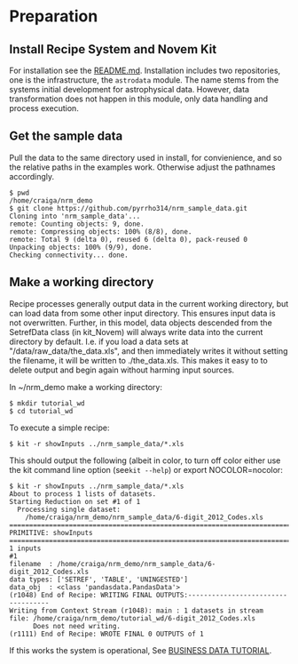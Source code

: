 Preparation
============

Install Recipe System and Novem Kit
------------------------------------

For installation see the [README.md](./README.md). Installation includes two repositories, 
one is the infrastructure, the `astrodata` module. The name stems from the systems initial development for
astrophysical data. However, data transformation does not happen in this module, only data handling and process 
execution.

Get the sample data
--------------------

Pull the data to the same directory used in install, for convienience, and so the relative paths in the examples work.  Otherwise adjust the pathnames accordingly.

    $ pwd
    /home/craiga/nrm_demo
    $ git clone https://github.com/pyrrho314/nrm_sample_data.git
    Cloning into 'nrm_sample_data'...
    remote: Counting objects: 9, done.
    remote: Compressing objects: 100% (8/8), done.
    remote: Total 9 (delta 0), reused 6 (delta 0), pack-reused 0
    Unpacking objects: 100% (9/9), done.
    Checking connectivity... done.

Make a working directory
-------------------------

Recipe processes generally output data in the current working directory, but can load data from some other input directory.  This ensures input data is not overwritten. Further, in this model, data objects descended from the SetrefData class (in kit_Novem) will always write data into the current directory by default. I.e. if you load a data sets at "/data/raw_data/the_data.xls", and then immediately writes it without setting the filename, it will be written to ./the_data.xls. This makes it easy to to delete output and begin again without harming input sources.

In ~/nrm_demo make a working directory:

    $ mkdir tutorial_wd
    $ cd tutorial_wd
    
To execute a simple recipe:

    $ kit -r showInputs ../nrm_sample_data/*.xls
    
This should output the following (albeit in color, to turn off color either use the kit command line option (see`kit --help`) or export NOCOLOR=nocolor:

    $ kit -r showInputs ../nrm_sample_data/*.xls
    About to process 1 lists of datasets.
    Starting Reduction on set #1 of 1
      Processing single dataset:
        /home/craiga/nrm_demo/nrm_sample_data/6-digit_2012_Codes.xls  
    ================================================================================
    PRIMITIVE: showInputs
    ================================================================================
    1 inputs
    #1
    filename  : /home/craiga/nrm_demo/nrm_sample_data/6-digit_2012_Codes.xls
    data types: ['SETREF', 'TABLE', 'UNINGESTED']
    data_obj  : <class 'pandasdata.PandasData'>
    (r1048) End of Recipe: WRITING FINAL OUTPUTS:-----------------------------------
    Writing from Context Stream (r1048): main : 1 datasets in stream                
    file: /home/craiga/nrm_demo/tutorial_wd/6-digit_2012_Codes.xls
          Does not need writing.
    (r1111) End of Recipe: WROTE FINAL 0 OUTPUTS of 1                               

If this works the system is operational,  See [BUSINESS DATA TUTORIAL](tutorial/QUICK_TUTORIAL_BUSINESS_DATA.md).

